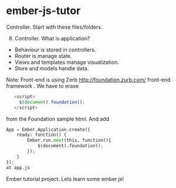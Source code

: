 ember-js-tutor
==============

Controller.
Start with these files/folders.

8. Controller. 
What is application? 
* Behaviour is stored in controllers. 
* Router is manage state. 
* Views and templates manage visualization. 
* Store and models handle data. 

Note: Front-end is using Zerb http://foundation.zurb.com/ front-end framework .
We have to erase 
```javascript
   <script>
     $(document).foundation();
   </script>
```
from the Foundation sample html.
And add
```python
App = Ember.Application.create({
    ready: function() {
        Ember.run.next(this, function(){ 
            $(document).foundation(); 
        });
    }       
});
at app.js
```
Ember tutorial project.
Lets learn some ember js!
